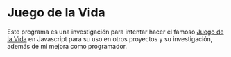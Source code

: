 # Juego de la Vida
Este programa es una investigación para intentar hacer el famoso [Juego de la Vida](https://es.wikipedia.org/wiki/Juego_de_la_vida) en Javascript para su uso en otros proyectos y su investigación, además de mi mejora como programador.